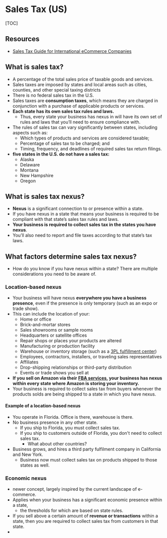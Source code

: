 # Sales Tax (US)

[TOC]

## Resources

- [Sales Tax Guide for International eCommerce Companies](https://www.shipmonk.com/blog/sales-tax-guide-for-international-ecommerce-companies)

## What is sales tax?

- A percentage of the total sales price of taxable goods and services.
- Sales taxes are imposed by states and local areas such as cities, counties, and other special taxing districts
- There is no federal sales tax in the U.S.
- Sales taxes are **consumption taxes**, which means they are charged in conjunction with a purchase of applicable products or services. 
- **Each state has its own sales tax rules and laws.** 
  - Thus, every state your business has nexus in will have its own set of rules and laws that you’ll need to ensure compliance with.
- The rules of sales tax can vary significantly between states, including aspects such as:
  - Which types of products and services are considered taxable;
  - Percentage of sales tax to be charged; and
  - Timing, frequency, and deadlines of required sales tax return filings.
- **five states in the U.S. do not have a sales tax:** 
  - Alaska
  - Delaware
  - Montana
  - New Hampshire
  - Oregon

## What is sales tax nexus?

- **Nexus** is a significant connection to or presence within a state. 
- If you have nexus in a state that means your business is required to be compliant with that state’s sales tax rules and laws. 
- **Your business is required to collect sales tax in the states you have nexus**.
- You’ll also need to report and file taxes according to that state’s tax laws.

## What factors determine sales tax nexus?

- How do you know if you have nexus within a state? There are multiple considerations you need to be aware of.

### Location-based nexus

- Your business will have nexus **everywhere you have a business presence**, even if the presence is only temporary (such as an expo or trade show). 
- This can include the location of your:
  - Home or office
  - Brick-and-mortar stores
  - Sales showrooms or sample rooms
  - Headquarters or satellite offices
  - Repair shops or places your products are altered
  - Manufacturing or production facility
  - Warehouse or inventory storage (such as a [3PL fulfillment center](https://www.shipmonk.com/))
  - Employees, contractors, installers, or traveling sales representatives
  - Affiliates
  - Drop-shipping relationships or third-party distribution
  - Events or trade shows you sell at
- **If you sell on Amazon via their** [**FBA services**](https://www.shipmonk.com/fulfillment-services/fba-prep-services)**, your business has nexus within every state where Amazon is storing your inventory.** 
- Your business is required to collect sales tax from buyers whenever the products solds are being shipped to a state in which you have nexus.

#### Example of a location-based nexus

- You operate in Florida. Office is there, warehouse is there.
- No business presence in any other state.
  - If you ship to Florida, you must collect sales tax.
  - If you ship to customers outside of Florida, you don't need to collect sales tax.
    - What about other countries?
- Business grows, and hires a third party fulfilment company in California and New York.
  - Business now must collect sales tax on products shipped to those states as well.

### Economic nexus

- newer concept, largely inspired by the current landscape of e-commerce.
- Applies when your business has a significant economic presence within a state, 
  - the thresholds for which are based on state rules. 
- If you sell above a certain amount of **revenue or transactions** within a state, then you are required to collect sales tax from customers in that state. 
- 